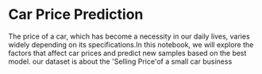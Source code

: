 # Car Price Prediction 
 The price of a car, which has become a necessity in our daily lives, varies widely depending on its specifications.In this notebook, we will explore the factors that affect car prices and predict new samples based on the best model. our dataset is about the 'Selling Price'of a small car business
